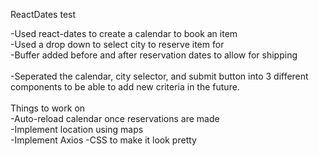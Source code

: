 ReactDates test

-Used react-dates to create a calendar to book an item <br />
-Used a drop down to select city to reserve item for <br />
-Buffer added before and after reservation dates to allow for shipping<br />
<br />
-Seperated the calendar, city selector, and submit button into 3 different components to be able to add new criteria in the future.<br />
<br />
Things to work on<br />
-Auto-reload calendar once reservations are made<br />
-Implement location using maps<br />
-Implement Axios
-CSS to make it look pretty
